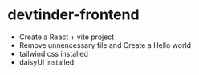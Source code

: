 # devtinder-frontend

- Create a React + vite project
- Remove unnencessary file and Create a Hello world
- tailwind css installed
- daisyUI installed


